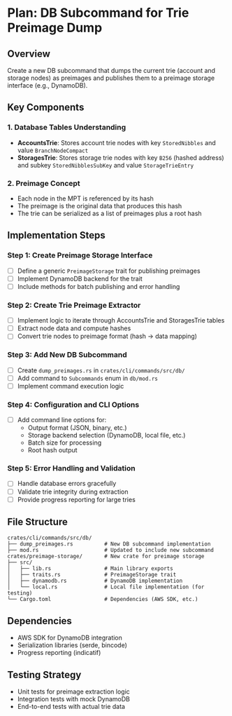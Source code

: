 # Plan: DB Subcommand for Trie Preimage Dump

## Overview
Create a new DB subcommand that dumps the current trie (account and storage nodes) as preimages and publishes them to a preimage storage interface (e.g., DynamoDB).

## Key Components

### 1. Database Tables Understanding
- **AccountsTrie**: Stores account trie nodes with key `StoredNibbles` and value `BranchNodeCompact`
- **StoragesTrie**: Stores storage trie nodes with key `B256` (hashed address) and subkey `StoredNibblesSubKey` and value `StorageTrieEntry`

### 2. Preimage Concept
- Each node in the MPT is referenced by its hash
- The preimage is the original data that produces this hash
- The trie can be serialized as a list of preimages plus a root hash

## Implementation Steps

### Step 1: Create Preimage Storage Interface
- [ ] Define a generic `PreimageStorage` trait for publishing preimages
- [ ] Implement DynamoDB backend for the trait
- [ ] Include methods for batch publishing and error handling

### Step 2: Create Trie Preimage Extractor
- [ ] Implement logic to iterate through AccountsTrie and StoragesTrie tables
- [ ] Extract node data and compute hashes
- [ ] Convert trie nodes to preimage format (hash -> data mapping)

### Step 3: Add New DB Subcommand
- [ ] Create `dump_preimages.rs` in `crates/cli/commands/src/db/`
- [ ] Add command to `Subcommands` enum in `db/mod.rs`
- [ ] Implement command execution logic

### Step 4: Configuration and CLI Options
- [ ] Add command line options for:
  - Output format (JSON, binary, etc.)
  - Storage backend selection (DynamoDB, local file, etc.)
  - Batch size for processing
  - Root hash output

### Step 5: Error Handling and Validation
- [ ] Handle database errors gracefully
- [ ] Validate trie integrity during extraction
- [ ] Provide progress reporting for large tries

## File Structure
```
crates/cli/commands/src/db/
├── dump_preimages.rs          # New DB subcommand implementation
├── mod.rs                     # Updated to include new subcommand
crates/preimage-storage/       # New crate for preimage storage
├── src/
│   ├── lib.rs                 # Main library exports
│   ├── traits.rs              # PreimageStorage trait
│   ├── dynamodb.rs            # DynamoDB implementation
│   └── local.rs               # Local file implementation (for testing)
└── Cargo.toml                 # Dependencies (AWS SDK, etc.)
```

## Dependencies
- AWS SDK for DynamoDB integration
- Serialization libraries (serde, bincode)
- Progress reporting (indicatif)

## Testing Strategy
- Unit tests for preimage extraction logic
- Integration tests with mock DynamoDB
- End-to-end tests with actual trie data 